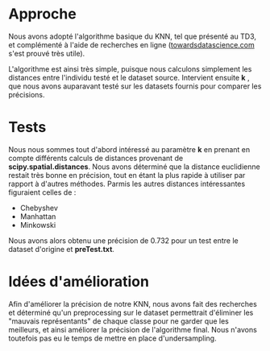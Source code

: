 # Approche

Nous avons adopté l'algorithme basique du KNN, tel que présenté au TD3, et complémenté à l'aide de recherches en ligne ([towardsdatascience.com](https://towardsdatascience.com/) s'est prouvé très utile).

L'algorithme est ainsi très simple, puisque nous calculons simplement les distances entre l'individu testé et le dataset source. Intervient ensuite **k** , que nous avons auparavant testé sur les datasets fournis pour comparer les précisions.

# Tests

Nous nous sommes tout d'abord intéressé au paramètre **k** en prenant en compte différents calculs de distances provenant de **scipy.spatial.distances**. Nous avons déterminé que la distance euclidienne restait très bonne en précision, tout en étant la plus rapide à utiliser par rapport à d'autres méthodes.
Parmis les autres distances intéressantes figuraient celles de : 
- Chebyshev
- Manhattan
- Minkowski

Nous avons alors obtenu une précision de 0.732 pour un test entre le dataset d'origine et **preTest.txt**.

# Idées d'amélioration

Afin d'améliorer la précision de notre KNN, nous avons fait des recherches et déterminé qu'un preprocessing sur le dataset permettrait d'éliminer les "mauvais représentants" de chaque classe pour ne garder que les meilleurs, et ainsi améliorer la précision de l'algorithme final.
Nous n'avons toutefois pas eu le temps de mettre en place d'undersampling.
